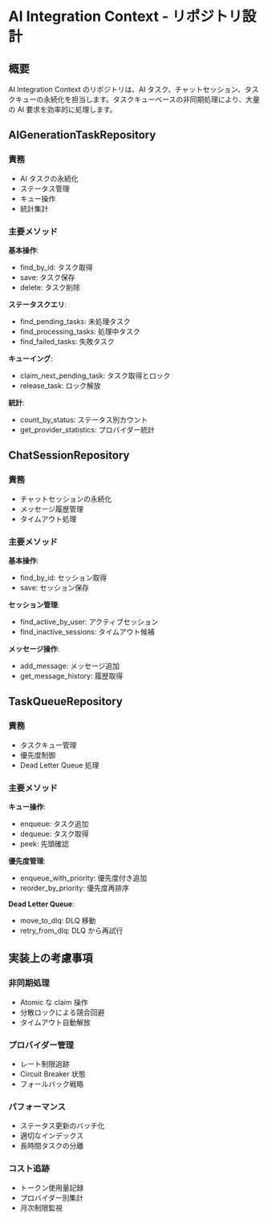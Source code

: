# AI Integration Context - リポジトリ設計

## 概要

AI Integration Context のリポジトリは、AI タスク、チャットセッション、タスクキューの永続化を担当します。タスクキューベースの非同期処理により、大量の AI 要求を効率的に処理します。

## AIGenerationTaskRepository

### 責務

- AI タスクの永続化
- ステータス管理
- キュー操作
- 統計集計

### 主要メソッド

**基本操作**:

- find_by_id: タスク取得
- save: タスク保存
- delete: タスク削除

**ステータスクエリ**:

- find_pending_tasks: 未処理タスク
- find_processing_tasks: 処理中タスク
- find_failed_tasks: 失敗タスク

**キューイング**:

- claim_next_pending_task: タスク取得とロック
- release_task: ロック解放

**統計**:

- count_by_status: ステータス別カウント
- get_provider_statistics: プロバイダー統計

## ChatSessionRepository

### 責務

- チャットセッションの永続化
- メッセージ履歴管理
- タイムアウト処理

### 主要メソッド

**基本操作**:

- find_by_id: セッション取得
- save: セッション保存

**セッション管理**:

- find_active_by_user: アクティブセッション
- find_inactive_sessions: タイムアウト候補

**メッセージ操作**:

- add_message: メッセージ追加
- get_message_history: 履歴取得

## TaskQueueRepository

### 責務

- タスクキュー管理
- 優先度制御
- Dead Letter Queue 処理

### 主要メソッド

**キュー操作**:

- enqueue: タスク追加
- dequeue: タスク取得
- peek: 先頭確認

**優先度管理**:

- enqueue_with_priority: 優先度付き追加
- reorder_by_priority: 優先度再排序

**Dead Letter Queue**:

- move_to_dlq: DLQ 移動
- retry_from_dlq: DLQ から再試行

## 実装上の考慮事項

### 非同期処理

- Atomic な claim 操作
- 分散ロックによる競合回避
- タイムアウト自動解放

### プロバイダー管理

- レート制限追跡
- Circuit Breaker 状態
- フォールバック戦略

### パフォーマンス

- ステータス更新のバッチ化
- 適切なインデックス
- 長時間タスクの分離

### コスト追跡

- トークン使用量記録
- プロバイダー別集計
- 月次制限監視
